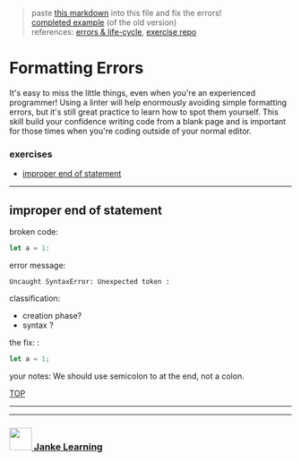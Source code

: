 > paste [this markdown](https://raw.githubusercontent.com/janke-learning/error-exercises/master/formatting.md) into this file and fix the errors!    
> [completed example](https://github.com/AlfiYusrina/hyf-javascript1/blob/master/week1/errors_solutions.MD)  (of the old version)  
> references: [errors & life-cycle](https://github.com/janke-learning/errors-and-life-cycle), [exercise repo](https://github.com/janke-learning/errors)


# Formatting Errors

It's easy to miss the little things, even when you're an experienced programmer!  Using a linter will help enormously avoiding simple formatting errors, but it's still great practice to learn how to spot them yourself.  This skill build your confidence writing code from a blank page and is important for those times when you're coding outside of your normal editor.

### exercises
* [improper end of statement](#improper-end-of-statement)

---

## improper end of statement
broken code:
```js
let a = 1:
```
error message: 
```
Uncaught SyntaxError: Unexpected token :
```
classification:
* creation phase?
* syntax  ?

the fix: : 
```js
let a = 1;
```
your notes:  We should use semicolon to at the end, not a colon.

[TOP](#formatting-errors)


___
___
### <a href="http://janke-learning.org" target="_blank"><img src="https://user-images.githubusercontent.com/18554853/50098409-22575780-021c-11e9-99e1-962787adaded.png" width="40" height="40"></img> Janke Learning</a>
